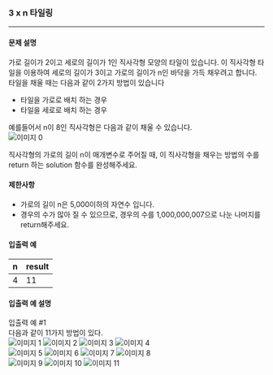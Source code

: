 ### 3 x n 타일링

***

#### 문제 설명
가로 길이가 2이고 세로의 길이가 1인 직사각형 모양의 타일이 있습니다. 이 직사각형 타일을 이용하여 세로의 길이가 3이고 가로의 길이가 n인 바닥을 가득 채우려고 합니다.</br>
타일을 채울 때는 다음과 같이 2가지 방법이 있습니다

* 타일을 가로로 배치 하는 경우
* 타일을 세로로 배치 하는 경우

예를들어서 n이 8인 직사각형은 다음과 같이 채울 수 있습니다.</br>
<img src="https://i.imgur.com/zBW7peI.png" alt = "이미지 0">

직사각형의 가로의 길이 n이 매개변수로 주어질 때, 이 직사각형을 채우는 방법의 수를 return 하는 solution 함수를 완성해주세요.

#### 제한사항
* 가로의 길이 n은 5,000이하의 자연수 입니다.
* 경우의 수가 많아 질 수 있으므로, 경우의 수를 1,000,000,007으로 나눈 나머지를 return해주세요.

#### 입출력 예
n	  |result|
|:--|:--
4	  |11    |

#### 입출력 예 설명
입출력 예 #1</br>
다음과 같이 11가지 방법이 있다.</br>
<img src="https://i.imgur.com/nnoT9kL.png" alt = "이미지 1">
<img src="https://i.imgur.com/QTZFrTH.png" alt = "이미지 2">
<img src="https://i.imgur.com/YE1JfJn.png" alt = "이미지 3">
<img src="https://i.imgur.com/QhYvRTr.png" alt = "이미지 4"></br>
<img src="https://i.imgur.com/NKgKTIR.png" alt = "이미지 5">
<img src="https://i.imgur.com/3uobFxe.png" alt = "이미지 6">
<img src="https://i.imgur.com/sEK9oor.png" alt = "이미지 7">
<img src="https://i.imgur.com/u6dpiep.png" alt = "이미지 8"></br>
<img src="https://i.imgur.com/re3C19N.png" alt = "이미지 9">
<img src="https://i.imgur.com/GerdAJB.png" alt = "이미지 10">
<img src="https://i.imgur.com/ITcbWj0.png" alt = "이미지 11">
